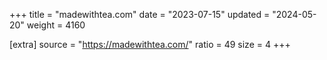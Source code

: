 +++
title = "madewithtea.com"
date = "2023-07-15"
updated = "2024-05-20"
weight = 4160

[extra]
source = "https://madewithtea.com/"
ratio = 49
size = 4
+++
